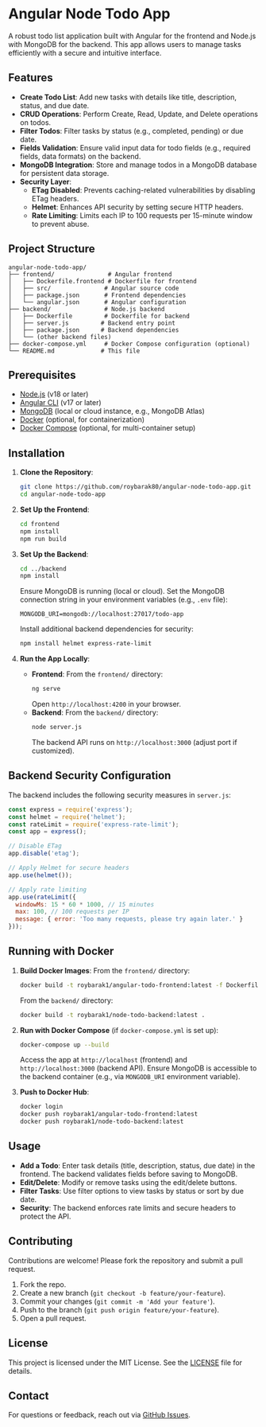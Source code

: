 # Angular Node Todo App

A robust todo list application built with Angular for the frontend and Node.js with MongoDB for the backend. This app allows users to manage tasks efficiently with a secure and intuitive interface.

## Features

- **Create Todo List**: Add new tasks with details like title, description, status, and due date.
- **CRUD Operations**: Perform Create, Read, Update, and Delete operations on todos.
- **Filter Todos**: Filter tasks by status (e.g., completed, pending) or due date.
- **Fields Validation**: Ensure valid input data for todo fields (e.g., required fields, data formats) on the backend.
- **MongoDB Integration**: Store and manage todos in a MongoDB database for persistent data storage.
- **Security Layer**:
  - **ETag Disabled**: Prevents caching-related vulnerabilities by disabling ETag headers.
  - **Helmet**: Enhances API security by setting secure HTTP headers.
  - **Rate Limiting**: Limits each IP to 100 requests per 15-minute window to prevent abuse.

## Project Structure

```
angular-node-todo-app/
├── frontend/               # Angular frontend
│   ├── Dockerfile.frontend # Dockerfile for frontend
│   ├── src/               # Angular source code
│   ├── package.json       # Frontend dependencies
│   └── angular.json       # Angular configuration
├── backend/               # Node.js backend
│   ├── Dockerfile         # Dockerfile for backend
│   ├── server.js         # Backend entry point
│   ├── package.json      # Backend dependencies
│   └── (other backend files)
├── docker-compose.yml     # Docker Compose configuration (optional)
└── README.md             # This file
```

## Prerequisites

- [Node.js](https://nodejs.org/) (v18 or later)
- [Angular CLI](https://angular.io/cli) (v17 or later)
- [MongoDB](https://www.mongodb.com/) (local or cloud instance, e.g., MongoDB Atlas)
- [Docker](https://www.docker.com/) (optional, for containerization)
- [Docker Compose](https://docs.docker.com/compose/) (optional, for multi-container setup)

## Installation

1. **Clone the Repository**:
   ```bash
   git clone https://github.com/roybarak80/angular-node-todo-app.git
   cd angular-node-todo-app
   ```

2. **Set Up the Frontend**:
   ```bash
   cd frontend
   npm install
   npm run build
   ```

3. **Set Up the Backend**:
   ```bash
   cd ../backend
   npm install
   ```
   Ensure MongoDB is running (local or cloud). Set the MongoDB connection string in your environment variables (e.g., `.env` file):
   ```env
   MONGODB_URI=mongodb://localhost:27017/todo-app
   ```
   Install additional backend dependencies for security:
   ```bash
   npm install helmet express-rate-limit
   ```

4. **Run the App Locally**:
   - **Frontend**: From the `frontend/` directory:
     ```bash
     ng serve
     ```
     Open `http://localhost:4200` in your browser.
   - **Backend**: From the `backend/` directory:
     ```bash
     node server.js
     ```
     The backend API runs on `http://localhost:3000` (adjust port if customized).

## Backend Security Configuration

The backend includes the following security measures in `server.js`:

```javascript
const express = require('express');
const helmet = require('helmet');
const rateLimit = require('express-rate-limit');
const app = express();

// Disable ETag
app.disable('etag');

// Apply Helmet for secure headers
app.use(helmet());

// Apply rate limiting
app.use(rateLimit({
  windowMs: 15 * 60 * 1000, // 15 minutes
  max: 100, // 100 requests per IP
  message: { error: 'Too many requests, please try again later.' }
}));
```

## Running with Docker

1. **Build Docker Images**:
   From the `frontend/` directory:
   ```bash
   docker build -t roybarak1/angular-todo-frontend:latest -f Dockerfile.frontend .
   ```
   From the `backend/` directory:
   ```bash
   docker build -t roybarak1/node-todo-backend:latest .
   ```

2. **Run with Docker Compose** (if `docker-compose.yml` is set up):
   ```bash
   docker-compose up --build
   ```
   Access the app at `http://localhost` (frontend) and `http://localhost:3000` (backend API). Ensure MongoDB is accessible to the backend container (e.g., via `MONGODB_URI` environment variable).

3. **Push to Docker Hub**:
   ```bash
   docker login
   docker push roybarak1/angular-todo-frontend:latest
   docker push roybarak1/node-todo-backend:latest
   ```

## Usage

- **Add a Todo**: Enter task details (title, description, status, due date) in the frontend. The backend validates fields before saving to MongoDB.
- **Edit/Delete**: Modify or remove tasks using the edit/delete buttons.
- **Filter Tasks**: Use filter options to view tasks by status or sort by due date.
- **Security**: The backend enforces rate limits and secure headers to protect the API.

## Contributing

Contributions are welcome! Please fork the repository and submit a pull request.

1. Fork the repo.
2. Create a new branch (`git checkout -b feature/your-feature`).
3. Commit your changes (`git commit -m 'Add your feature'`).
4. Push to the branch (`git push origin feature/your-feature`).
5. Open a pull request.

## License

This project is licensed under the MIT License. See the [LICENSE](LICENSE) file for details.

## Contact

For questions or feedback, reach out via [GitHub Issues](https://github.com/roybarak80/angular-node-todo-app/issues).